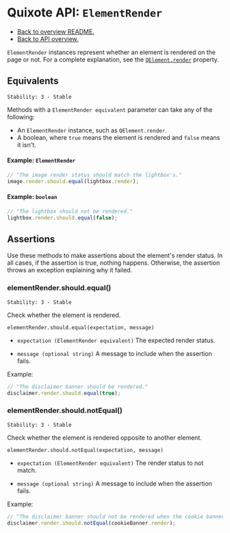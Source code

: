 # Quixote API: `ElementRender`

* [Back to overview README.](../README.md)
* [Back to API overview.](api.md)

`ElementRender` instances represent whether an element is rendered on the page or not. For a complete explanation, see the [`QElement.render`](QElement.md#element-rendering) property.


## Equivalents

```
Stability: 3 - Stable
```

Methods with a `ElementRender equivalent` parameter can take any of the following:

* An `ElementRender` instance, such as `QElement.render`.
* A boolean, where `true` means the element is rendered and `false` means it isn't.


#### Example: `ElementRender`

```javascript
// "The image render status should match the lightbox's."
image.render.should.equal(lightbox.render);
```

#### Example: `boolean`

```javascript
// "The lightbox should not be rendered."
lightbox.render.should.equal(false);
```


## Assertions

Use these methods to make assertions about the element's render status. In all cases, if the assertion is true, nothing happens. Otherwise, the assertion throws an exception explaining why it failed.


### elementRender.should.equal()

```
Stability: 3 - Stable
```

Check whether the element is rendered.

`elementRender.should.equal(expectation, message)`

* `expectation (ElementRender equivalent)` The expected render status.

* `message (optional string)` A message to include when the assertion fails.

Example:

```javascript
// "The disclaimer banner should be rendered."
disclaimer.render.should.equal(true);
```


### elementRender.should.notEqual()

```
Stability: 3 - Stable
```

Check whether the element is rendered opposite to another element.

`elementRender.should.notEqual(expectation, message)`

* `expectation (ElementRender equivalent)` The render status to not match.

* `message (optional string)` A message to include when the assertion fails.

Example:

```javascript
// "The disclaimer banner should not be rendered when the cookie banner is rendered."
disclaimer.render.should.notEqual(cookieBanner.render);
```

